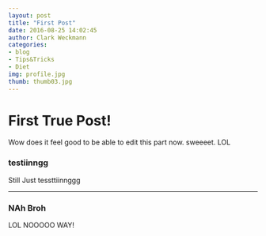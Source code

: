 ```yaml
---
layout: post
title: "First Post"
date: 2016-08-25 14:02:45
author: Clark Weckmann
categories:
- blog
- Tips&Tricks
- Diet
img: profile.jpg
thumb: thumb03.jpg
---
```


# First True Post!
Wow does it feel good to be able to edit this part now. sweeeet. LOL

### testiinngg
Still Just tessttiinnggg

***

### NAh Broh

LOL NOOOOO WAY!
